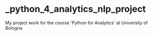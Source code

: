 # _python_4_analytics_nlp_project
My project work for the course 'Python for Analytics' at University of Bologna 
